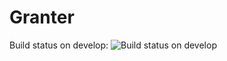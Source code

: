 # Granter
Build status on develop: ![Build status on develop](https://travis-ci.org/erikeelde/Granter.svg?branch=develop)
